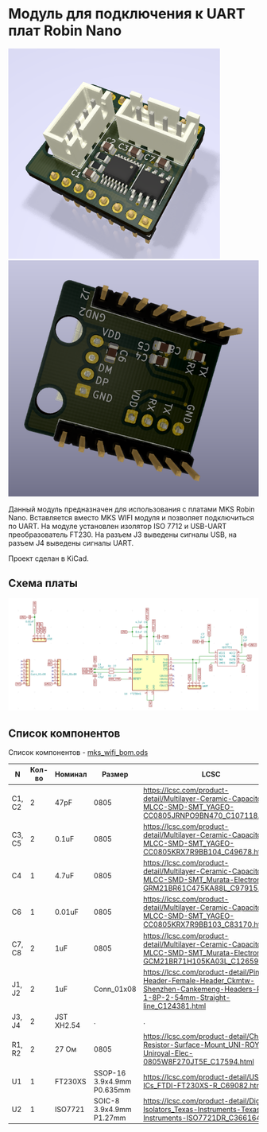 # Модуль для подключения к UART плат Robin Nano

![Top](./img/mks_wifi_top.png)
![Bottom](./img/mks_wifi_bot.png)

Данный модуль предназначен для использования с платами MKS Robin Nano. Вставляется вместо MKS WIFI модуля и позволяет подключиться по UART. На модуле установлен изолятор ISO 7712 и USB-UART преобразователь FT230. На разъем J3 выведены сигналы USB, на разъем J4 выведены сигналы UART.

Проект сделан в KiCad.

## Схема платы

![Схема](./img/shematic.png)

## Список компонентов

Список компонентов - [mks_wifi_bom.ods](./bom/mks_wifi_bom.ods)

| N  | Кол-во | Номинал | Размер | LCSC | Terra
| -----------| ---------- |---------|------- |----- |------- |
| C1, C2     | 2          | 47pF    | 0805   | <https://lcsc.com/product-detail/Multilayer-Ceramic-Capacitors-MLCC-SMD-SMT_YAGEO-CC0805JRNPO9BN470_C107118.html> | <https://spb.terraelectronica.ru/product/600072> |
| C3, C5     | 2          | 0.1uF   | 0805   | <https://lcsc.com/product-detail/Multilayer-Ceramic-Capacitors-MLCC-SMD-SMT_YAGEO-CC0805KRX7R9BB104_C49678.html> | <https://spb.terraelectronica.ru/product/251110> |
| C4         | 1          | 4.7uF   | 0805   | <https://lcsc.com/product-detail/Multilayer-Ceramic-Capacitors-MLCC-SMD-SMT_Murata-Electronics-GRM21BR61C475KA88L_C97915.html> | <https://spb.terraelectronica.ru/product/234492> |
| C6         | 1          | 0.01uF   | 0805   | <https://lcsc.com/product-detail/Multilayer-Ceramic-Capacitors-MLCC-SMD-SMT_YAGEO-CC0805KRX7R9BB103_C83170.html> | <https://spb.terraelectronica.ru/product/1350309> |
| C7, C8     | 2          | 1uF   | 0805   | <https://lcsc.com/product-detail/Multilayer-Ceramic-Capacitors-MLCC-SMD-SMT_Murata-Electronics-GCM21BR71H105KA03L_C126592.html> | <https://spb.terraelectronica.ru/product/884481> |
| J1, J2     | 2          | 1uF   | Conn_01x08 | <https://lcsc.com/product-detail/Pin-Header-Female-Header_Ckmtw-Shenzhen-Cankemeng-Headers-Pins-1-8P-2-54mm-Straight-line_C124381.html> | . |
| J3, J4     | 2          | JST XH2.54 |  .  |  . |
| R1, R2     | 2          | 27 Ом   | 0805   | <https://lcsc.com/product-detail/Chip-Resistor-Surface-Mount_UNI-ROYAL-Uniroyal-Elec-0805W8F270JT5E_C17594.html> | <https://spb.terraelectronica.ru/product/871706> |
| U1         | 1          | FT230XS | SSOP-16 3.9x4.9mm P0.635mm | <https://lcsc.com/product-detail/USB-ICs_FTDI-FT230XS-R_C69082.html> | <https://spb.terraelectronica.ru/product/1339655> |
| U2         | 1          | ISO7721 | SOIC-8 3.9x4.9mm P1.27mm | <https://lcsc.com/product-detail/Digital-Isolators_Texas-Instruments-Texas-Instruments-ISO7721DR_C366164.html> | <https://spb.terraelectronica.ru/product/2301597> |

